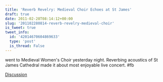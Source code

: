 ```yaml
---
title: 'Reverb Revelry: Medieval Choir Echoes at St James'
draft: true
date: 2011-02-28T08:14:12+00:00
slug: '201102280814-reverb-revelry-medieval-choir'
is_tweet: true
tweet_info:
  id: '42014670604869633'
  type: 'post'
  is_thread: False
---
```




went to Medieval Women's Choir yesterday night. Reverbing acoustics of St James Cathedral made it about most enjoyable live concert. #fb

[Discussion](https://x.com/sytelus/status/42014670604869633)
